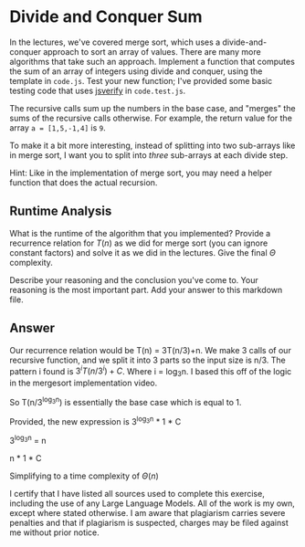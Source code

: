 # Divide and Conquer Sum

In the lectures, we've covered merge sort, which uses a divide-and-conquer
approach to sort an array of values. There are many more algorithms that take
such an approach. Implement a function that computes the sum of an array of
integers using divide and conquer, using the template in `code.js`. Test your
new function; I've provided some basic testing code that uses
[jsverify](https://jsverify.github.io/) in `code.test.js`.

The recursive calls sum up the numbers in the base case, and "merges" the sums
of the recursive calls otherwise. For example, the return value for the array `a
= [1,5,-1,4]` is `9`.

To make it a bit more interesting, instead of splitting into two sub-arrays like
in merge sort, I want you to split into *three* sub-arrays at each divide step.

Hint: Like in the implementation of merge sort, you may need a helper function
that does the actual recursion.

## Runtime Analysis

What is the runtime of the algorithm that you implemented? Provide a recurrence
relation for $T(n)$ as we did for merge sort (you can ignore constant factors)
and solve it as we did in the lectures. Give the final $\Theta$ complexity.

Describe your reasoning and the conclusion you've come to. Your reasoning is the
most important part. Add your answer to this markdown file.

## Answer
Our recurrence relation would be T(n) = 3T(n/3)+n. We make 3 calls of our recursive function, and we split it into 3 parts so the input size is n/3.
The pattern i found is $3^iT(n/3^i)+C$. Where i = log<sub>3</sub>n. I based this off of the logic in the mergesort implementation video.

So T(n/3<sup>log<sub>3</sub>n</sup>) is essentially the base case which is equal to 1.

Provided, the new expression is 3<sup>log<sub>3</sub>n</sup> * 1 * C

3<sup>log<sub>3</sub>n</sup> = n

n * 1 * C

Simplifying to a time complexity of $\Theta(n)$

I certify that I have listed all sources used to complete this exercise, including the use
of any Large Language Models. All of the work is my own, except where stated
otherwise. I am aware that plagiarism carries severe penalties and that if plagiarism is
suspected, charges may be filed against me without prior notice.

